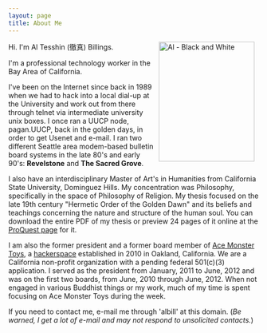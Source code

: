 ```yaml
--- 
layout: page
title: About Me
---
```

<a href="http://www.flickr.com/photos/albill/6304911027/" title="Al - Black and White by albill, on Flickr"><img src="http://farm7.static.flickr.com/6042/6304911027_bee5677759_m.jpg" width="192" height="240" hspace="10" align="right" alt="Al - Black and White"></a>Hi. I'm Al Tesshin (徹真) Billings.

I'm a professional technology worker in the Bay Area of California.

I've been on the Internet since back in 1989 when we had to hack into a local dial-up at the University and work out from there through telnet via intermediate university unix boxes. I once ran a UUCP node, pagan.UUCP, back in the golden days, in order to get Usenet and e-mail. I ran two different Seattle area modem-based bulletin board systems in the late 80's and early 90's: **Revelstone** and **The Sacred Grove**.

I also have an interdisciplinary Master of Art's in Humanities from California State University, Dominguez Hills. My concentration was Philosophy, specifically in the space of Philosophy of Religion. My thesis focused on the late 19th century "Hermetic Order of the Golden Dawn" and its beliefs and teachings concerning the nature and structure of the human soul. You can download the entire PDF of my thesis or preview 24 pages of it online at the [ProQuest page](http://proquest.umi.com/pqdweb?did=1472152931&Fmt=2&clientId%20=79356&RQT=309&VName=PQD) for it.

I am also the former president and a former board member of [Ace Monster Toys](http://acemonstertoys.org), a [hackerspace](http://en.wikipedia.org/wiki/Hackerspace) established in 2010 in Oakland, California. We are a California non-profit organization with a pending federal 501(c)(3) application. I served as the president from January, 2011 to June, 2012 and was on the first two boards, from June, 2010 through June, 2012. When not engaged in various Buddhist things or my work, much of my time is spent focusing on Ace Monster Toys during the week.

If you need to contact me, e-mail me through 'albill' at this domain. (<em>Be warned, I get a lot of e-mail and may not respond to unsolicited contacts.</em>)
